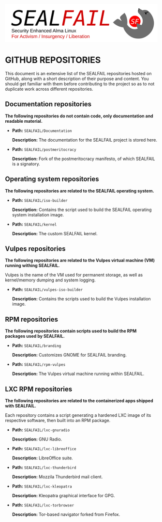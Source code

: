 ![SEALFAIL logo](Graphics/logo-transparent.png) 

# GITHUB REPOSITORIES

This document is an extensive list of the SEALFAIL repositories hosted on GitHub, along with a short description of their purpose and content. You should get familiar with them before contributing to the project so as to not duplicate work across different repositories.

## Documentation repositories

**The following repositories do not contain code, only documentation and readable material.**

*	**Path:** `SEALFAIL/Documentation`

	**Description:** The documentation for the SEALFAIL project is stored here.

*	**Path:** `SEALFAIL/postmeritocracy`

	**Description:** Fork of the postmeritocracy manifesto, of which SEALFAIL is a signatory.

## Operating system repositories

**The following repositories are related to the SEALFAIL operating system.**

*	**Path:** `SEALFAIL/iso-builder`

	**Description:** Contains the script used to build the SEALFAIL operating system installation image.

*	**Path:** `SEALFAIL/kernel`

	**Description:** The custom SEALFAIL kernel.

## Vulpes repositories

**The following repositories are related to the Vulpes virtual machine (VM) running withing SEALFAIL.**

Vulpes is the name of the VM used for permanent storage, as well as kernel/memory dumping and system logging.

*	**Path:** `SEALFAIL/vulpes-iso-builder`

	**Description:** Contains the scripts used to build the Vulpes installation image.

## RPM repositories

**The following repositories contain scripts used to build the RPM packages used by SEALFAIL.**

*	**Path:** `SEALFAIL/branding`

	**Description:** Customizes GNOME for SEALFAIL branding.

*	**Path:** `SEALFAIL/rpm-vulpes`

	**Description:** The Vulpes virtual machine running within SEALFAIL.

## LXC RPM repositories

**The following repositories are related to the containerized apps shipped with SEALFAIL.**

Each repository contains a script generating a hardened LXC image of its respective software, then built into an RPM package.

*	**Path:** `SEALFAIL/lxc-gnuradio`

	**Description:** GNU Radio.

*	**Path:** `SEALFAIL/lxc-libreoffice`

	**Description:** LibreOffice suite.

*	**Path:** `SEALFAIL/lxc-thunderbird`

	**Description:** Mozzila Thunderbird mail client.

*	**Path:** `SEALFAIL/lxc-kleopatra`

	**Description:** Kleopatra graphical interface for GPG.

*	**Path:** `SEALFAIL/lxc-torbrowser`

	**Description:** Tor-based navigator forked from Firefox.
